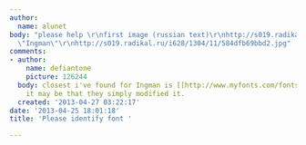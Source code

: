 ```yaml
---
author:
  name: alunet
body: "please help \r\nfirst image (russian text)\r\nhttp://s019.radikal.ru/i603/1304/cd/9f3fb8fed626.jpg\r\nsecond
  \"Ingman\"\r\nhttp://s019.radikal.ru/i628/1304/11/584dfb69bbd2.jpg"
comments:
- author:
    name: defiantone
    picture: 126244
  body: closest i've found for Ingman is [[http://www.myfonts.com/fonts/tailspinstudio/softie/regular/|Softie]].
    it may be that they simply modified it.
  created: '2013-04-27 03:22:17'
date: '2013-04-25 18:01:18'
title: 'Please identify font '

---
```

